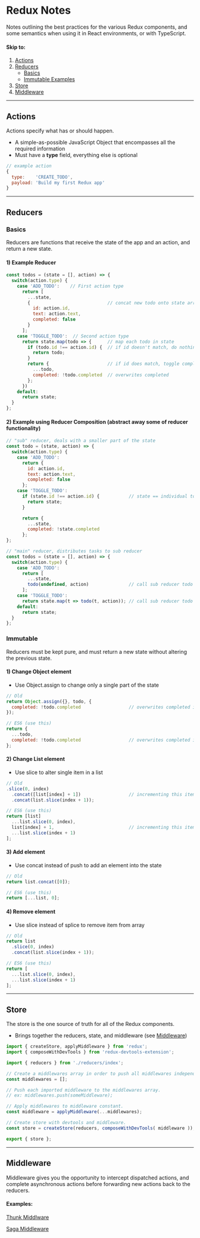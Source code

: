 # Redux Notes

Notes outlining the best practices for the various Redux components, and some semantics when using it in React environments, or with TypeScript.

#### Skip to:
1. [Actions](#actions)
1. [Reducers](#reducers)
	- [Basics](#basics)
	- [Immutable Examples](#immutable)
1. [Store](#store)
1. [Middleware](#middleware)

---

## Actions

Actions specify what has or should happen.

* A simple-as-possible JavaScript Object that encompasses all the required information
* Must have a **type** field, everything else is optional

```javascript
// example action
{
  type:    'CREATE_TODO',
  payload: 'Build my first Redux app'
}
```

---

## Reducers

### Basics

Reducers are functions that receive the state of the app and an action, and return a new state.

#### 1) Example Reducer

```javascript
const todos = (state = [], action) => {
  switch(action.type) {
    case 'ADD_TODO':    // First action type
      return [
        ...state,
        {                             // concat new todo onto state array
          id: action.id,
          text: action.text,
          completed: false
        }
      ];
    case 'TOGGLE_TODO':  // Second action type
      return state.map(todo => {      // map each todo in state
        if (todo.id !== action.id) {  // if id doesn't match, do nothing
          return todo;
        }
        return {                      // if id does match, toggle completed
          ...todo,
          completed: !todo.completed  // overwrites completed
        };
      })
    default:
      return state;
  }
};
```

#### 2) Example using Reducer Composition (abstract away some of reducer functionality)

```javascript
// "sub" reducer, deals with a smaller part of the state
const todo = (state, action) => {
  switch(action.type) {
    case 'ADD_TODO':
      return {
        id: action.id,
        text: action.text,
        completed: false
      };
    case 'TOGGLE_TODO':
      if (state.id !== action.id) {           // state == individual todo
        return state;
      }

      return {
        ...state,
        completed: !state.completed
      };
};

// "main" reducer, distributes tasks to sub reducer
const todos = (state = [], action) => {
  switch(action.type) {
    case 'ADD_TODO':
      return [
        ...state,
        todo(undefined, action)               // call sub reducer todo
      ];
    case 'TOGGLE_TODO':
      return state.map(t => todo(t, action)); // call sub reducer todo
    default:
      return state;
  }
};
```

### Immutable

Reducers must be kept pure, and must return a new state without altering the previous state.

#### 1) Change **Object** element

* Use Object.assign to change only a single part of the state

```javascript
// Old
return Object.assign({}, todo, {
  completed: !todo.completed                  // overwrites completed in todo
});

// ES6 (use this)
return {
  ...todo,
  completed: !todo.completed                  // overwrites completed in todo
};
```

#### 2) Change **List** element

* Use slice to alter single item in a list

```javascript
// Old
.slice(0, index)
  .concat([list[index] + 1])                  // incrementing this item
  .concat(list.slice(index + 1));

// ES6 (use this)
return [list]
  ...list.slice(0, index),
  list[index] + 1,                            // incrementing this item
  ...list.slice(index + 1)
];
```

#### 3) Add element

* Use concat instead of push to add an element into the state

```javascript
// Old
return list.concat([0]);

// ES6 (use this)
return [...list, 0];
```

#### 4) Remove element

* Use slice instead of splice to remove item from array

```javascript
// Old
return list
  .slice(0, index)
  .concat(list.slice(index + 1));

// ES6 (use this)
return [
  ...list.slice(0, index),
  ...list.slice(index + 1)
];
```

---

## Store

The store is the one source of truth for all of the Redux components.

* Brings together the reducers, state, and middleware (see [Middleware](#middleware))

```javascript
import { createStore, applyMiddleware } from 'redux';
import { composeWithDevTools } from 'redux-devtools-extension';

import { reducers } from './reducers/index';

// Create a middlewares array in order to push all middlewares independently.
const middlewares = [];

// Push each imported middleware to the middlewares array.
// ex: middlewares.push(someMiddleware);

// Apply middlewares to middleware constant.
const middleware = applyMiddleware(...middlewares);

// Create store with devtools and middleware.
const store = createStore(reducers, composeWithDevTools( middleware ));

export { store };
```

---

## Middleware

Middleware gives you the opportunity to intercept dispatched actions, and complete asynchronous actions before forwarding new actions back to the reducers.

#### Examples:

[Thunk Middlware](https://github.com/gaearon/redux-thunk)

[Saga Middleware](https://github.com/redux-saga/redux-saga/blob/master/README.md)



